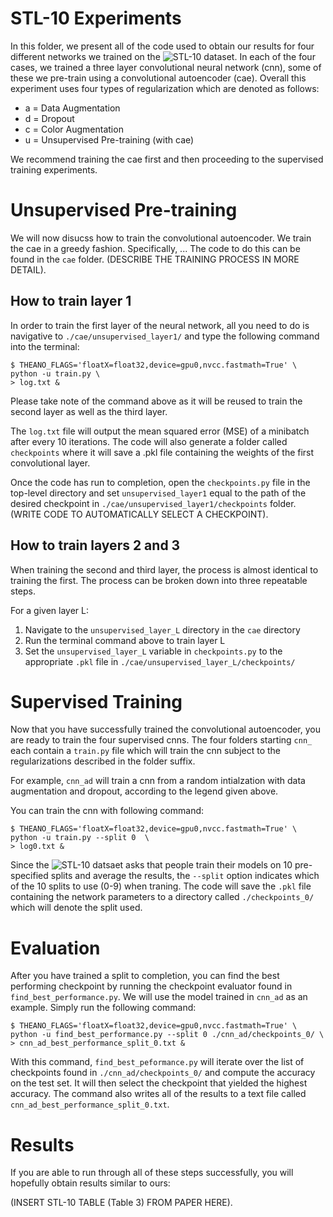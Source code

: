 # STL-10 Experiments

In this folder, we present all of the code used to obtain our results for 
four different networks we trained on the ![STL-10][STL-10] dataset. In each of 
the four cases, we trained a three layer convolutional neural network (cnn), 
some of these we pre-train using a convolutional autoencoder (cae). Overall 
this experiment uses four types of regularization which are denoted as follows:

+ a = Data Augmentation
+ d = Dropout
+ c = Color Augmentation
+ u = Unsupervised Pre-training (with cae)

We recommend training the cae first and then proceeding to the supervised 
training experiments.


# Unsupervised Pre-training

We will now disucss how to train the convolutional autoencoder. We train the 
cae in a greedy fashion. Specifically, ... The code to do this can be found in 
the `cae` folder. (DESCRIBE THE TRAINING PROCESS IN MORE DETAIL).

## How to train layer 1

In order to train the first layer of the neural network, all you need to do is 
navigative to `./cae/unsupervised_layer1/` and type the following command
into the terminal:

``` shell
$ THEANO_FLAGS='floatX=float32,device=gpu0,nvcc.fastmath=True' \
python -u train.py \
> log.txt & 
```

Please take note of the command above as it will be reused to train the 
second layer as well as the third layer. 

The `log.txt` file will output the mean squared error (MSE) of a minibatch 
after every 10 iterations. The code will also generate a folder called 
`checkpoints` where it will save a .pkl file containing the weights of the 
first convolutional layer. 

Once the code has run to completion, open the `checkpoints.py` file in the 
top-level directory and set `unsupervised_layer1` equal to the path of the 
desired checkpoint in `./cae/unsupervised_layer1/checkpoints` folder. 
(WRITE CODE TO AUTOMATICALLY SELECT A CHECKPOINT).

## How to train layers 2 and 3

When training the second and third layer, the process is almost identical
to training the first. The process can be broken down into three repeatable 
steps. 

For a given layer L:  

1.  Navigate to the `unsupervised_layer_L` directory in the `cae` directory  
2.  Run the terminal command above to train layer L  
3.  Set the `unsupervised_layer_L` variable in `checkpoints.py` to the 
	appropriate `.pkl` file in `./cae/unsupervised_layer_L/checkpoints/`  


# Supervised Training

Now that you have successfully trained the convolutional autoencoder, you are
ready to train the four supervised cnns. The four folders starting `cnn_` 
each contain a `train.py` file which will train the cnn subject to the 
regularizations described in the folder suffix. 

For example, `cnn_ad` will train a cnn from a random intialzation with data augmentation and dropout, according to the legend given above. 


You can train the cnn with following command: 
``` shell
$ THEANO_FLAGS='floatX=float32,device=gpu0,nvcc.fastmath=True' \ 
python -u train.py --split 0  \ 
> log0.txt & 
```

Since the ![STL-10][STL-10] datsaet asks that people train their models on 10 
pre-specified splits and average the results, the `--split` option indicates 
which of the 10 splits to use (0-9) when traning. The code will save the `.pkl` 
file containing the network parameters to a directory called `./checkpoints_0/` 
which will denote the split used.


# Evaluation

After you have trained a split to completion, you can find the best performing
checkpoint by running the checkpoint evaluator found in 
`find_best_performance.py`. We will use the model trained in `cnn_ad` as an 
example. Simply run the following command:

``` shell
$ THEANO_FLAGS='floatX=float32,device=gpu0,nvcc.fastmath=True' \ 
python -u find_best_performance.py --split 0 ./cnn_ad/checkpoints_0/ \
> cnn_ad_best_performance_split_0.txt &
```

With this command, `find_best_peformance.py` will iterate over the list of
checkpoints found in `./cnn_ad/checkpoints_0/` and compute the accuracy on 
the test set. It will then select the checkpoint that yielded the highest
accuracy. The command also writes all of the results to a text file called 
`cnn_ad_best_performance_split_0.txt`. 


# Results

If you are able to run through all of these steps successfully, you will
hopefully obtain results similar to ours:

(INSERT STL-10 TABLE (Table 3) FROM PAPER HERE).


[STL-10]: http://cs.stanford.edu/~acoates/stl10/
